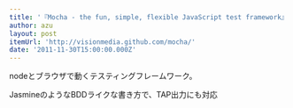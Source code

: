 ```yaml
---
title: '『Mocha - the fun, simple, flexible JavaScript test framework』'
author: azu
layout: post
itemUrl: 'http://visionmedia.github.com/mocha/'
date: '2011-11-30T15:00:00.000Z'
---
```

nodeとブラウザで動くテスティングフレームワーク。

JasmineのようなBDDライクな書き方で、TAP出力にも対応
